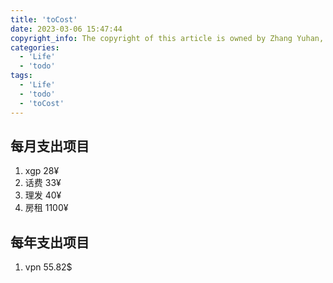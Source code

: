 ```yaml
---
title: 'toCost'
date: 2023-03-06 15:47:44
copyright_info: The copyright of this article is owned by Zhang Yuhan, and it follows the CC BY-NC-SA 4.0 agreement. For reprinting, please attach the original source link and this statement
categories: 
  - 'Life'
  - 'todo'
tags: 
  - 'Life'
  - 'todo'
  - 'toCost'
---
```

## 每月支出项目
1. xgp 28¥
2. 话费 33¥
3. 理发 40¥
4. 房租 1100¥
## 每年支出项目
1. vpn 55.82$

